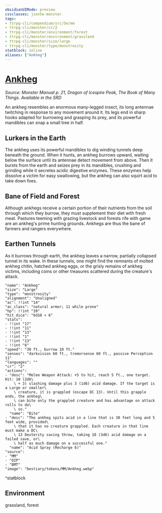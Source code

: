 ```yaml
---
obsidianUIMode: preview
cssclasses: json5e-monster
tags:
- ttrpg-cli/compendium/src/5e/mm
- ttrpg-cli/monster/cr/2
- ttrpg-cli/monster/environment/forest
- ttrpg-cli/monster/environment/grassland
- ttrpg-cli/monster/size/large
- ttrpg-cli/monster/type/monstrosity
statblock: inline
aliases: ["Ankheg"]
---
```

# [Ankheg](3-Compendium\CLI\bestiary\monstrosity/ankheg.md)
*Source: Monster Manual p. 21, Dragon of Icespire Peak, The Book of Many Things. Available in the <span title='Systems Reference Document (5.1)'>SRD</span>*  

An ankheg resembles an enormous many-legged insect, its long antennae twitching in response to any movement around it. Its legs end in sharp hooks adapted for burrowing and grasping its prey, and its powerful mandibles can snap a small tree in half.

## Lurkers in the Earth

The ankheg uses its powerful mandibles to dig winding tunnels deep beneath the ground. When it hunts, an ankheg burrows upward, waiting below the surface until its antennae detect movement from above. Then it bursts from the earth and seizes prey in its mandibles, crushing and grinding while it secretes acidic digestive enzymes. These enzymes help dissolve a victim for easy swallowing, but the ankheg can also squirt acid to take down foes.

## Bane of Field and Forest

Although ankhegs receive a certain portion of their nutrients from the soil through which they burrow, they must supplement their diet with fresh meat. Pastures teeming with grazing livestock and forests rife with game are an ankheg's prime hunting grounds. Ankhegs are thus the bane of farmers and rangers everywhere.

## Earthen Tunnels

As it burrows through earth, the ankheg leaves a narrow, partially collapsed tunnel in its wake. In these tunnels, one might find the remnants of molted ankheg chitin, hatched ankheg eggs, or the grisly remains of ankheg victims, including coins or other treasures scattered during the creature's attack.

```statblock
"name": "Ankheg"
"size": "Large"
"type": "monstrosity"
"alignment": "Unaligned"
"ac": !!int "14"
"ac_class": "natural armor; 11 while prone"
"hp": !!int "39"
"hit_dice": "6d10 + 6"
"stats":
- !!int "17"
- !!int "11"
- !!int "13"
- !!int "1"
- !!int "13"
- !!int "6"
"speed": "30 ft., burrow 10 ft."
"senses": "darkvision 60 ft., tremorsense 60 ft., passive Perception 11"
"languages": ""
"cr": "2"
"actions":
- "desc": "Melee Weapon Attack: +5 to hit, reach 5 ft., one target. Hit: 10 (2d6\
    \ + 3) slashing damage plus 3 (1d6) acid damage. If the target is a Large or smaller\
    \ creature, it is grappled (escape DC 13). Until this grapple ends, the ankheg\
    \ can bite only the grappled creature and has advantage on attack rolls to do\
    \ so."
  "name": "Bite"
- "desc": "The ankheg spits acid in a line that is 30 feet long and 5 feet wide, provided\
    \ that it has no creature grappled. Each creature in that line must make a DC\
    \ 13 Dexterity saving throw, taking 10 (3d6) acid damage on a failed save, or\
    \ half as much damage on a successful one."
  "name": "Acid Spray (Recharge 6)"
"source":
- "MM"
- "DIP"
- "BMT"
"image": "bestiary/tokens/MM/Ankheg.webp"
```
^statblock

## Environment

grassland, forest